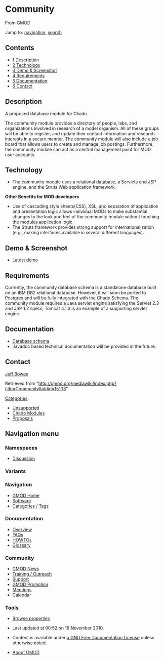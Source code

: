 









<span id="top"></span>







# <span dir="auto">Community</span>





From GMOD









Jump to: [navigation](#mw-navigation), [search](#p-search)









## Contents



- [<span class="tocnumber">1</span>
  <span class="toctext">Description</span>](#Description)
- [<span class="tocnumber">2</span>
  <span class="toctext">Technology</span>](#Technology)
- [<span class="tocnumber">3</span> <span class="toctext">Demo &
  Screenshot</span>](#Demo_.26_Screenshot)
- [<span class="tocnumber">4</span>
  <span class="toctext">Requirements</span>](#Requirements)
- [<span class="tocnumber">5</span>
  <span class="toctext">Documentation</span>](#Documentation)
- [<span class="tocnumber">6</span>
  <span class="toctext">Contact</span>](#Contact)



## <span id="Description" class="mw-headline">Description</span>

A proposed database module for Chado.

The community module provides a directory of people, labs, and
organizations involved in research of a model organism. All of these
groups will be able to register, and update their contact information
and research interests in a secure manner. The community module will
also include a job board that allows users to create and manage job
postings. Furthermore, the community module can act as a central
management point for MOD user accounts.

  

## <span id="Technology" class="mw-headline">Technology</span>

- The community module uses a relational database, a Servlets and JSP
  engine, and the Struts Web application framework.

**Other Benefits for MOD developers**

- Use of cascading style sheets(CSS), XSL, and separation of application
  and presentation logic allows individual MODs to make substantial
  changes to the look and feel of the community module without touching
  the modules application logic.
- The Struts framework provides strong support for internationalization
  (e.g., making interfaces available in several different languages).

  

## <span id="Demo_.26_Screenshot" class="mw-headline">Demo & Screenshot</span>

- <a href="http://www.xenbase.org/communitydemo/demo.html"
  class="external text" rel="nofollow">Latest demo</a>

  

## <span id="Requirements" class="mw-headline">Requirements</span>

Currently, the community database schema is a standalone database built
on an IBM DB2 relational database. However, it will soon be ported to
Postgres and will be fully integrated with the Chado Schema. The
community module requires a Java servlet engine satisfying the Servlet
2.3 and JSP 1.2 specs; Tomcat 4.1.3 is an example of a supporting
servlet engine.

  

## <span id="Documentation" class="mw-headline">Documentation</span>

- <a href="http://www.xenbase.org/communitydemo/communitymodel.pdf"
  class="external text" rel="nofollow">Database schema</a>
- Javadoc based technical documentation will be provided in the future.

  

## <span id="Contact" class="mw-headline">Contact</span>

<a
href="http://gmod.org/mediawiki/index.php?title=Jeff_Bowes&amp;action=edit&amp;redlink=1"
class="new" title="Jeff Bowes (page does not exist)">Jeff Bowes</a>





Retrieved from
"<http://gmod.org/mediawiki/index.php?title=Community&oldid=15133>"







[Categories](Special%3ACategories "Special%3ACategories"):

- [Unsupported](Category%3AUnsupported "Category%3AUnsupported")
- [Chado Modules](Category%3AChado_Modules "Category%3AChado Modules")
- [Proposals](Category%3AProposals "Category%3AProposals")















## Navigation menu









### Namespaces


- <span id="ca-talk"><a href="Talk%3ACommunity" accesskey="t"
  title="Discussion about the content page [t]">Discussion</a></span>





### 

### Variants[](#)























<a href="Main_Page"
style="background-image: url(../images/GMOD-cogs.png);"
title="Visit the main page"></a>





### Navigation



- <span id="n-GMOD-Home">[GMOD Home](Main_Page)</span>
- <span id="n-Software">[Software](GMOD_Components)</span>
- <span id="n-Categories-.2F-Tags">[Categories /
  Tags](Categories)</span>







### Documentation



- <span id="n-Overview">[Overview](Overview)</span>
- <span id="n-FAQs">[FAQs](Category%3AFAQ)</span>
- <span id="n-HOWTOs">[HOWTOs](Category%3AHOWTO)</span>
- <span id="n-Glossary">[Glossary](Glossary)</span>







### Community



- <span id="n-GMOD-News">[GMOD News](GMOD_News)</span>
- <span id="n-Training-.2F-Outreach">[Training /
  Outreach](Training_and_Outreach)</span>
- <span id="n-Support">[Support](Support)</span>
- <span id="n-GMOD-Promotion">[GMOD Promotion](GMOD_Promotion)</span>
- <span id="n-Meetings">[Meetings](Meetings)</span>
- <span id="n-Calendar">[Calendar](Calendar)</span>







### Tools




- <span id="t-smwbrowselink"><a href="Special%3ABrowse/Community" rel="smw-browse">Browse
  properties</a></span>












- <span id="footer-info-lastmod">Last updated at 00:52 on 18 November
  2010.</span>
<!-- - <span id="footer-info-viewcount">24,545 page views.</span> -->
- <span id="footer-info-copyright">Content is available under
  <a href="http://www.gnu.org/licenses/fdl-1.3.html" class="external"
  rel="nofollow">a GNU Free Documentation License</a> unless otherwise
  noted.</span>

<!-- -->

- <span id="footer-places-about">[About
  GMOD](GMOD%3AAbout "GMOD%3AAbout")</span>

<!-- -->







